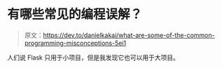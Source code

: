 # 有哪些常见的编程误解？

> 原文：<https://dev.to/danielkakai/what-are-some-of-the-common-programming-misconceptions-5ei1>

人们说 Flask 只用于小项目，但是我发现它也可以用于大项目。
